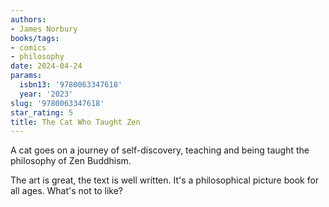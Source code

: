 ```yaml
---
authors:
- James Norbury
books/tags:
- comics
- philosophy
date: 2024-04-24
params:
  isbn13: '9780063347618'
  year: '2023'
slug: '9780063347618'
star_rating: 5
title: The Cat Who Taught Zen
---
```


A cat goes on a journey of self-discovery, teaching and being taught the philosophy of Zen Buddhism.

The art is great, the text is well written. It's a philosophical picture book for all ages. What's not to like?

<!--more-->